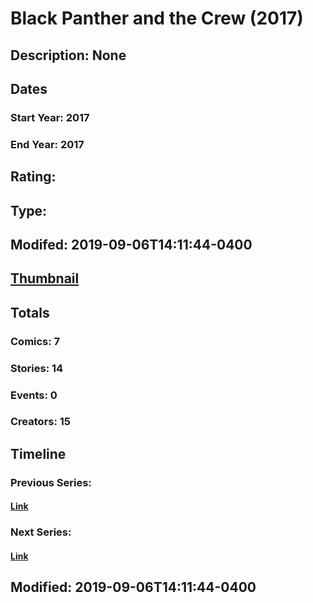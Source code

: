 # Black Panther and the Crew (2017)
## Description: None
## Dates
### Start Year: 2017
### End Year: 2017
## Rating: 
## Type: 
## Modifed: 2019-09-06T14:11:44-0400
## [Thumbnail](http://i.annihil.us/u/prod/marvel/i/mg/9/50/5a85f3a2a76a6.jpg)
## Totals
### Comics: 7
### Stories: 14
### Events: 0
### Creators: 15
## Timeline
### Previous Series: 
#### [Link]()
### Next Series: 
#### [Link]()
## Modified: 2019-09-06T14:11:44-0400